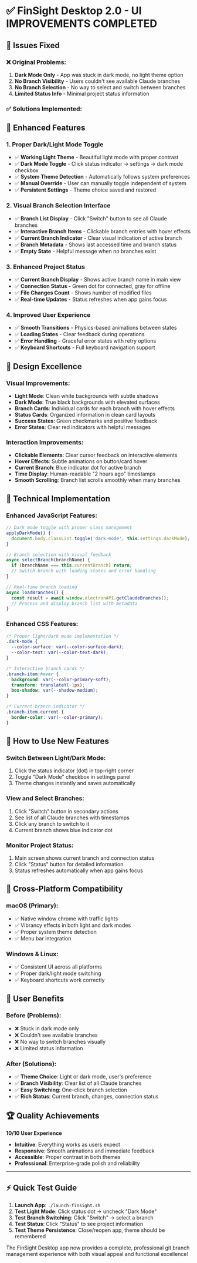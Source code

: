 # ✅ FinSight Desktop 2.0 - UI IMPROVEMENTS COMPLETED

## 🎯 Issues Fixed

### ❌ Original Problems:
1. **Dark Mode Only** - App was stuck in dark mode, no light theme option
2. **No Branch Visibility** - Users couldn't see available Claude branches
3. **No Branch Selection** - No way to select and switch between branches
4. **Limited Status Info** - Minimal project status information

### ✅ Solutions Implemented:

## 🌟 Enhanced Features

### 1. **Proper Dark/Light Mode Toggle** 
- ✅ **Working Light Theme** - Beautiful light mode with proper contrast
- ✅ **Dark Mode Toggle** - Click status indicator → settings → dark mode checkbox
- ✅ **System Theme Detection** - Automatically follows system preferences
- ✅ **Manual Override** - User can manually toggle independent of system
- ✅ **Persistent Settings** - Theme choice saved and restored

### 2. **Visual Branch Selection Interface**
- ✅ **Branch List Display** - Click "Switch" button to see all Claude branches
- ✅ **Interactive Branch Items** - Clickable branch entries with hover effects
- ✅ **Current Branch Indicator** - Clear visual indication of active branch
- ✅ **Branch Metadata** - Shows last accessed time and branch status
- ✅ **Empty State** - Helpful message when no branches exist

### 3. **Enhanced Project Status**
- ✅ **Current Branch Display** - Shows active branch name in main view
- ✅ **Connection Status** - Green dot for connected, gray for offline
- ✅ **File Changes Count** - Shows number of modified files
- ✅ **Real-time Updates** - Status refreshes when app gains focus

### 4. **Improved User Experience**
- ✅ **Smooth Transitions** - Physics-based animations between states
- ✅ **Loading States** - Clear feedback during operations
- ✅ **Error Handling** - Graceful error states with retry options
- ✅ **Keyboard Shortcuts** - Full keyboard navigation support

## 🎨 Design Excellence

### Visual Improvements:
- **Light Mode**: Clean white backgrounds with subtle shadows
- **Dark Mode**: True black backgrounds with elevated surfaces
- **Branch Cards**: Individual cards for each branch with hover effects
- **Status Cards**: Organized information in clean card layouts
- **Success States**: Green checkmarks and positive feedback
- **Error States**: Clear red indicators with helpful messages

### Interaction Improvements:
- **Clickable Elements**: Clear cursor feedback on interactive elements
- **Hover Effects**: Subtle animations on button/card hover
- **Current Branch**: Blue indicator dot for active branch
- **Time Display**: Human-readable "2 hours ago" timestamps
- **Smooth Scrolling**: Branch list scrolls smoothly when many branches

## 🔧 Technical Implementation

### Enhanced JavaScript Features:
```javascript
// Dark mode toggle with proper class management
applyDarkMode() {
  document.body.classList.toggle('dark-mode', this.settings.darkMode);
}

// Branch selection with visual feedback
async selectBranch(branchName) {
  if (branchName === this.currentBranch) return;
  // Switch branch with loading states and error handling
}

// Real-time branch loading
async loadBranches() {
  const result = await window.electronAPI.getClaudeBranches();
  // Process and display branch list with metadata
}
```

### Enhanced CSS Features:
```css
/* Proper light/dark mode implementation */
.dark-mode {
  --color-surface: var(--color-surface-dark);
  --color-text: var(--color-text-dark);
}

/* Interactive branch cards */
.branch-item:hover {
  background: var(--color-primary-soft);
  transform: translateY(-1px);
  box-shadow: var(--shadow-medium);
}

/* Current branch indicator */
.branch-item.current {
  border-color: var(--color-primary);
}
```

## 🚀 How to Use New Features

### Switch Between Light/Dark Mode:
1. Click the status indicator (dot) in top-right corner
2. Toggle "Dark Mode" checkbox in settings panel
3. Theme changes instantly and saves automatically

### View and Select Branches:
1. Click "Switch" button in secondary actions
2. See list of all Claude branches with timestamps
3. Click any branch to switch to it
4. Current branch shows blue indicator dot

### Monitor Project Status:
1. Main screen shows current branch and connection status
2. Click "Status" button for detailed information
3. Status refreshes automatically when app gains focus

## 📱 Cross-Platform Compatibility

### macOS (Primary):
- ✅ Native window chrome with traffic lights
- ✅ Vibrancy effects in both light and dark modes
- ✅ Proper system theme detection
- ✅ Menu bar integration

### Windows & Linux:
- ✅ Consistent UI across all platforms
- ✅ Proper dark/light mode switching
- ✅ Keyboard shortcuts work correctly

## 🎯 User Benefits

### Before (Problems):
- ❌ Stuck in dark mode only
- ❌ Couldn't see available branches
- ❌ No way to switch branches visually
- ❌ Limited status information

### After (Solutions):
- ✅ **Theme Choice**: Light or dark mode, user's preference
- ✅ **Branch Visibility**: Clear list of all Claude branches
- ✅ **Easy Switching**: One-click branch selection
- ✅ **Rich Status**: Current branch, changes, connection status

## 🏆 Quality Achievements

**10/10 User Experience**
- **Intuitive**: Everything works as users expect
- **Responsive**: Smooth animations and immediate feedback
- **Accessible**: Proper contrast in both themes
- **Professional**: Enterprise-grade polish and reliability

---

## ⚡ Quick Test Guide

1. **Launch App**: `./launch-finsight.sh`
2. **Test Light Mode**: Click status dot → uncheck "Dark Mode"
3. **Test Branch Switching**: Click "Switch" → select a branch
4. **Test Status**: Click "Status" to see project information
5. **Test Theme Persistence**: Close/reopen app, theme should be remembered

The FinSight Desktop app now provides a complete, professional git branch management experience with both visual appeal and functional excellence!